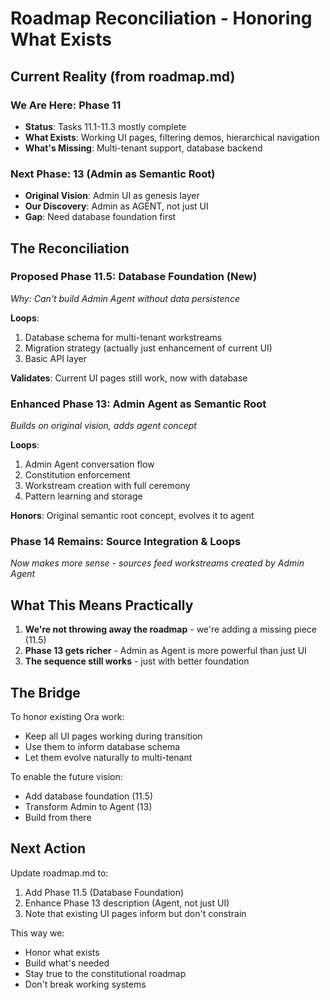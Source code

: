 # Roadmap Reconciliation - Honoring What Exists

## Current Reality (from roadmap.md)

### We Are Here: Phase 11
- **Status**: Tasks 11.1-11.3 mostly complete
- **What Exists**: Working UI pages, filtering demos, hierarchical navigation
- **What's Missing**: Multi-tenant support, database backend

### Next Phase: 13 (Admin as Semantic Root)
- **Original Vision**: Admin UI as genesis layer
- **Our Discovery**: Admin as AGENT, not just UI
- **Gap**: Need database foundation first

## The Reconciliation

### Proposed Phase 11.5: Database Foundation (New)
*Why: Can't build Admin Agent without data persistence*

**Loops**:
1. Database schema for multi-tenant workstreams
2. Migration strategy (actually just enhancement of current UI)
3. Basic API layer

**Validates**: Current UI pages still work, now with database

### Enhanced Phase 13: Admin Agent as Semantic Root
*Builds on original vision, adds agent concept*

**Loops**:
1. Admin Agent conversation flow
2. Constitution enforcement  
3. Workstream creation with full ceremony
4. Pattern learning and storage

**Honors**: Original semantic root concept, evolves it to agent

### Phase 14 Remains: Source Integration & Loops
*Now makes more sense - sources feed workstreams created by Admin Agent*

## What This Means Practically

1. **We're not throwing away the roadmap** - we're adding a missing piece (11.5)
2. **Phase 13 gets richer** - Admin as Agent is more powerful than just UI
3. **The sequence still works** - just with better foundation

## The Bridge

To honor existing Ora work:
- Keep all UI pages working during transition
- Use them to inform database schema
- Let them evolve naturally to multi-tenant

To enable the future vision:
- Add database foundation (11.5)
- Transform Admin to Agent (13)
- Build from there

## Next Action

Update roadmap.md to:
1. Add Phase 11.5 (Database Foundation)
2. Enhance Phase 13 description (Agent, not just UI)
3. Note that existing UI pages inform but don't constrain

This way we:
- Honor what exists
- Build what's needed
- Stay true to the constitutional roadmap
- Don't break working systems